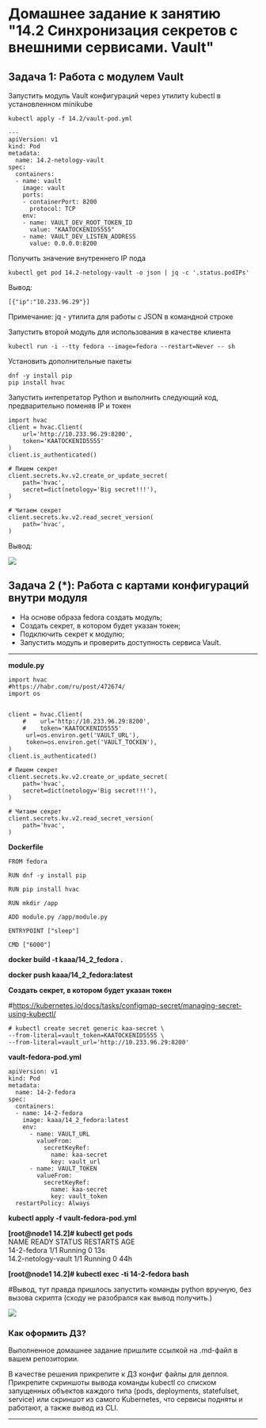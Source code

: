 # Домашнее задание к занятию "14.2 Синхронизация секретов с внешними сервисами. Vault"

## Задача 1: Работа с модулем Vault

Запустить модуль Vault конфигураций через утилиту kubectl в установленном minikube

```
kubectl apply -f 14.2/vault-pod.yml
```

```
---
apiVersion: v1
kind: Pod
metadata:
  name: 14.2-netology-vault
spec:
  containers:
  - name: vault
    image: vault
    ports:
    - containerPort: 8200
      protocol: TCP
    env:
    - name: VAULT_DEV_ROOT_TOKEN_ID
      value: "KAATOCKENID5555"
    - name: VAULT_DEV_LISTEN_ADDRESS
      value: 0.0.0.0:8200
```



Получить значение внутреннего IP пода

```
kubectl get pod 14.2-netology-vault -o json | jq -c '.status.podIPs'
```

Вывод:    

```
[{"ip":"10.233.96.29"}]
```

Примечание: jq - утилита для работы с JSON в командной строке

Запустить второй модуль для использования в качестве клиента

```
kubectl run -i --tty fedora --image=fedora --restart=Never -- sh
```

Установить дополнительные пакеты

```
dnf -y install pip
pip install hvac
```

Запустить интепретатор Python и выполнить следующий код, предварительно
поменяв IP и токен

```
import hvac
client = hvac.Client(
    url='http://10.233.96.29:8200',
    token='KAATOCKENID5555'
)
client.is_authenticated()

# Пишем секрет
client.secrets.kv.v2.create_or_update_secret(
    path='hvac',
    secret=dict(netology='Big secret!!!'),
)

# Читаем секрет
client.secrets.kv.v2.read_secret_version(
    path='hvac',
)
```

Вывод:    

![](https://github.com/syatihoko/devops-netology/blob/master/HomeWorks5/14.2-1.jpg)




## Задача 2 (*): Работа с картами конфигураций внутри модуля

* На основе образа fedora создать модуль;
* Создать секрет, в котором будет указан токен;
* Подключить секрет к модулю;
* Запустить модуль и проверить доступность сервиса Vault.
---

**module.py**   

```
import hvac
#https://habr.com/ru/post/472674/
import os


client = hvac.Client(
	#    url='http://10.233.96.29:8200',
	#    token='KAATOCKENID5555'
     url=os.environ.get('VAULT_URL'),
     token=os.environ.get('VAULT_TOCKEN'),
)
client.is_authenticated()

# Пишем секрет
client.secrets.kv.v2.create_or_update_secret(
    path='hvac',
    secret=dict(netology='Big secret!!!'),
)

# Читаем секрет
client.secrets.kv.v2.read_secret_version(
    path='hvac',
)
```



**Dockerfile**

```
FROM fedora

RUN dnf -y install pip

RUN pip install hvac

RUN mkdir /app

ADD module.py /app/module.py

ENTRYPOINT ["sleep"]

CMD ["6000"]
```

**docker build -t kaaa/14_2_fedora .**    

**docker push kaaa/14_2_fedora:latest**    



**Создать секрет, в котором будет указан токен**    

#https://kubernetes.io/docs/tasks/configmap-secret/managing-secret-using-kubectl/

```
# kubectl create secret generic kaa-secret \
--from-literal=vault_token=KAATOCKENID5555 \
--from-literal=vault_url='http://10.233.96.29:8200'
```



**vault-fedora-pod.yml**    

```
apiVersion: v1
kind: Pod
metadata:
  name: 14-2-fedora
spec:
  containers:
  - name: 14-2-fedora
    image: kaaa/14_2_fedora:latest
    env:
      - name: VAULT_URL
        valueFrom:
          secretKeyRef:
            name: kaa-secret
            key: vault_url   
      - name: VAULT_TOKEN
        valueFrom:
          secretKeyRef:
            name: kaa-secret
            key: vault_token
  restartPolicy: Always
```

**kubectl apply -f vault-fedora-pod.yml**        

**[root@node1 14.2]# kubectl get pods**    
NAME                        READY   STATUS    RESTARTS   AGE    
14-2-fedora                 1/1     Running   0          13s    
14.2-netology-vault         1/1     Running   0          44h    

**[root@node1 14.2]# kubectl exec -ti 14-2-fedora  bash**    

#Вывод, тут правда пришлось запустить команды python вручную, без вызова скрипта (сходу не разобрался как вывод получить.)

![](https://github.com/syatihoko/devops-netology/blob/master/HomeWorks5/14.2-2.jpg)


### Как оформить ДЗ?

Выполненное домашнее задание пришлите ссылкой на .md-файл в вашем репозитории.

В качестве решения прикрепите к ДЗ конфиг файлы для деплоя. Прикрепите скриншоты вывода команды kubectl со списком запущенных объектов каждого типа (pods, deployments, statefulset, service) или скриншот из самого Kubernetes, что сервисы подняты и работают, а также вывод из CLI.

---
